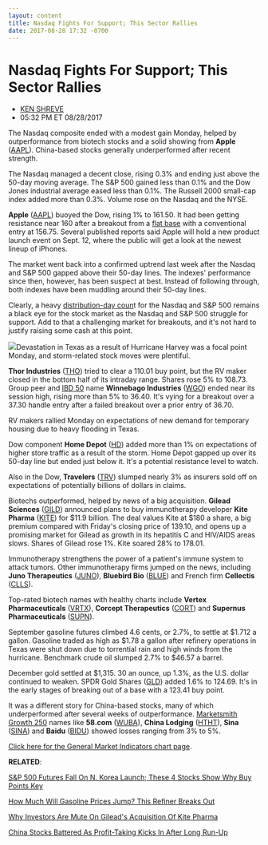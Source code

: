 ```yaml
---
layout: content
title: Nasdaq Fights For Support; This Sector Rallies
date: 2017-08-28 17:32 -0700
---
```



Nasdaq Fights For Support; This Sector Rallies
===============================================




* [KEN SHREVE](https://www.investors.com/author/shrevek/ "Posts by KEN SHREVE")
* 05:32 PM ET 08/28/2017




The Nasdaq composite ended with a modest gain Monday, helped by outperformance from biotech stocks and a solid showing from **Apple** ([AAPL](https://research.investors.com/quote.aspx?symbol=AAPL)). China-based stocks generally underperformed after recent strength.




The Nasdaq managed a decent close, rising 0.3% and ending just above the 50-day moving average. The S&P 500 gained less than 0.1% and the Dow Jones industrial average eased less than 0.1%. The Russell 2000 small-cap index added more than 0.3%. Volume rose on the Nasdaq and the NYSE.


**Apple** ([AAPL](https://research.investors.com/quote.aspx?symbol=AAPL)) buoyed the Dow, rising 1% to 161.50. It had been getting resistance near 160 after a breakout from a [flat base](https://www.investors.com/ibd-university/how-to-buy/common-patterns-3/) with a conventional entry at 156.75. Several published reports said Apple will hold a new product launch event on Sept. 12, where the public will get a look at the newest lineup of iPhones.


The market went back into a confirmed uptrend last week after the Nasdaq and S&P 500 gapped above their 50-day lines. The indexes' performance since then, however, has been suspect at best. Instead of following through, both indexes have been muddling around their 50-day lines.


Clearly, a heavy [distribution-day coun](https://www.investors.com/ibd-university/market-timing/tracking-trends/)t for the Nasdaq and S&P 500 remains a black eye for the stock market as the Nasdaq and S&P 500 struggle for support. Add to that a challenging market for breakouts, and it's not hard to justify raising some cash at this point.


![](https://www.investors.com/wp-content/uploads/2017/08/MP082817-155x300.png)Devastation in Texas as a result of Hurricane Harvey was a focal point Monday, and storm-related stock moves were plentiful.


**Thor Industries** ([THO](https://research.investors.com/quote.aspx?symbol=THO)) tried to clear a 110.01 buy point, but the RV maker closed in the bottom half of its intraday range. Shares rose 5% to 108.73. Group peer and [IBD 50](https://www.investors.com/stock-lists/ibd-50/ibd-50-performance/) name **Winnebago Industries** ([WGO](https://research.investors.com/quote.aspx?symbol=WGO)) ended near its session high, rising more than 5% to 36.40. It's vying for a breakout over a 37.30 handle entry after a failed breakout over a prior entry of 36.70.


RV makers rallied Monday on expectations of new demand for temporary housing due to heavy flooding in Texas.


Dow component **Home Depot** ([HD](https://research.investors.com/quote.aspx?symbol=HD)) added more than 1% on expectations of higher store traffic as a result of the storm. Home Depot gapped up over its 50-day line but ended just below it. It's a potential resistance level to watch.


Also in the Dow, **Travelers** ([TRV](https://research.investors.com/quote.aspx?symbol=TRV)) slumped nearly 3% as insurers sold off on expectations of potentially billions of dollars in claims.


Biotechs outperformed, helped by news of a big acquisition. **Gilead Sciences** ([GILD](https://research.investors.com/quote.aspx?symbol=GILD)) announced plans to buy immunotherapy developer **Kite Pharma** ([KITE](https://research.investors.com/quote.aspx?symbol=KITE)) for $11.9 billion. The deal values Kite at $180 a share, a big premium compared with Friday's closing price of 139.10, and opens up a promising market for Gilead as growth in its hepatitis C and HIV/AIDS areas slows. Shares of Gilead rose 1%. Kite soared 28% to 178.01.


Immunotherapy strengthens the power of a patient's immune system to attack tumors. Other immunotherapy firms jumped on the news, including **Juno Therapeutics** ([JUNO](https://research.investors.com/quote.aspx?symbol=JUNO)), **Bluebird Bio** ([BLUE](https://research.investors.com/quote.aspx?symbol=BLUE)) and French firm **Cellectis** ([CLLS](https://research.investors.com/quote.aspx?symbol=CLLS)).


Top-rated biotech names with healthy charts include **Vertex Pharmaceuticals** ([VRTX](https://research.investors.com/quote.aspx?symbol=VRTX)), **Corcept Therapeutics** ([CORT](https://research.investors.com/quote.aspx?symbol=CORT)) and **Supernus Pharmaceuticals** ([SUPN](https://research.investors.com/quote.aspx?symbol=SUPN)).


September gasoline futures climbed 4.6 cents, or 2.7%, to settle at $1.712 a gallon. Gasoline traded as high as $1.78 a gallon after refinery operations in Texas were shut down due to torrential rain and high winds from the hurricane. Benchmark crude oil slumped 2.7% to $46.57 a barrel.


December gold settled at $1,315. 30 an ounce, up 1.3%, as the U.S. dollar continued to weaken. SPDR Gold Shares ([GLD](https://research.investors.com/quote.aspx?symbol=GLD)) added 1.6% to 124.69. It's in the early stages of breaking out of a base with a 123.41 buy point.


It was a different story for China-based stocks, many of which underperformed after several weeks of outperformance. [Marketsmith Growth 250](http://www.marketsmith.com) names like **58.com** ([WUBA](https://research.investors.com/quote.aspx?symbol=WUBA)), **China Lodging** ([HTHT](https://research.investors.com/quote.aspx?symbol=HTHT)), **Sina** ([SINA](https://research.investors.com/quote.aspx?symbol=SINA)) and **Baidu** ([BIDU](https://research.investors.com/quote.aspx?symbol=BIDU)) showed losses ranging from 3% to 5%.


[Click here for the General Market Indicators chart page](https://www.investors.com/wp-content/uploads/2017/08/IBD2808155703GMI.pdf).


**RELATED**:


[S&P 500 Futures Fall On N. Korea Launch; These 4 Stocks Show Why Buy Points Key](https://www.investors.com/market-trend/stock-market-today/s-these-4-stocks-show-why-buy-points-are-key/)


[How Much Will Gasoline Prices Jump? This Refiner Breaks Out](https://www.investors.com/news/gas-futures-hit-2-year-high-on-hurricane-harvey-how-much-will-you-pay-at-the-pump/)


[Why Investors Are Mute On Gilead's Acquisition Of Kite Pharma](https://www.investors.com/news/technology/why-investors-are-mute-on-gileads-acquisition-of-kite-pharma/)


[China Stocks Battered As Profit-Taking Kicks In After Long Run-Up](https://www.investors.com/news/technology/china-stocks-battered-as-profit-taking-kicks-in-after-long-run-up/)


 




